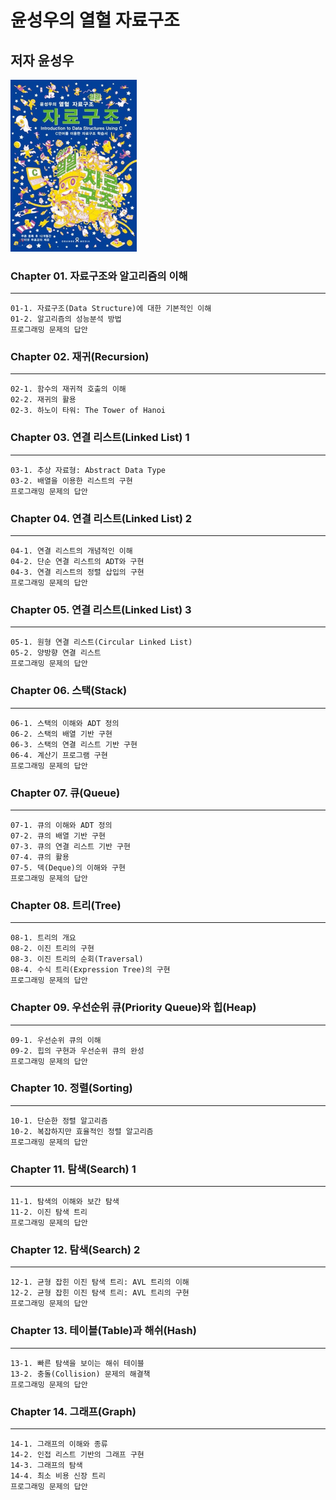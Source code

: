 윤성우의 열혈 자료구조
=====================
저자 윤성우
-----------

<img src = "./img/book.jpeg" width="40%">

### Chapter 01. 자료구조와 알고리즘의 이해
- - -
```
01-1. 자료구조(Data Structure)에 대한 기본적인 이해
01-2. 알고리즘의 성능분석 방법
프로그래밍 문제의 답안
```

### Chapter 02. 재귀(Recursion)
- - -
```
02-1. 함수의 재귀적 호출의 이해
02-2. 재귀의 활용
02-3. 하노이 타워: The Tower of Hanoi
```

### Chapter 03. 연결 리스트(Linked List) 1
- - -
```
03-1. 추상 자료형: Abstract Data Type
03-2. 배열을 이용한 리스트의 구현
프로그래밍 문제의 답안
```

### Chapter 04. 연결 리스트(Linked List) 2
- - -
```
04-1. 연결 리스트의 개념적인 이해
04-2. 단순 연결 리스트의 ADT와 구현
04-3. 연결 리스트의 정렬 삽입의 구현
프로그래밍 문제의 답안
```

### Chapter 05. 연결 리스트(Linked List) 3
- - -
```
05-1. 원형 연결 리스트(Circular Linked List)
05-2. 양방향 연결 리스트
프로그래밍 문제의 답안
```

### Chapter 06. 스택(Stack)
- - -
```
06-1. 스택의 이해와 ADT 정의
06-2. 스택의 배열 기반 구현
06-3. 스택의 연결 리스트 기반 구현
06-4. 계산기 프로그램 구현
프로그래밍 문제의 답안
```

### Chapter 07. 큐(Queue)
- - -
```
07-1. 큐의 이해와 ADT 정의
07-2. 큐의 배열 기반 구현
07-3. 큐의 연결 리스트 기반 구현
07-4. 큐의 활용
07-5. 덱(Deque)의 이해와 구현
프로그래밍 문제의 답안
```

### Chapter 08. 트리(Tree)
- - -
```
08-1. 트리의 개요
08-2. 이진 트리의 구현
08-3. 이진 트리의 순회(Traversal)
08-4. 수식 트리(Expression Tree)의 구현
프로그래밍 문제의 답안
```

### Chapter 09. 우선순위 큐(Priority Queue)와 힙(Heap)
- - -
```
09-1. 우선순위 큐의 이해
09-2. 힙의 구현과 우선순위 큐의 완성
프로그래밍 문제의 답안
```

### Chapter 10. 정렬(Sorting)
- - -
```
10-1. 단순한 정렬 알고리즘
10-2. 복잡하지만 효율적인 정렬 알고리즘
프로그래밍 문제의 답안
```

### Chapter 11. 탐색(Search) 1
- - -
```
11-1. 탐색의 이해와 보간 탐색
11-2. 이진 탐색 트리
프로그래밍 문제의 답안
```

### Chapter 12. 탐색(Search) 2
- - -
```
12-1. 균형 잡힌 이진 탐색 트리: AVL 트리의 이해
12-2. 균형 잡힌 이진 탐색 트리: AVL 트리의 구현
프로그래밍 문제의 답안
```

### Chapter 13. 테이블(Table)과 해쉬(Hash)
- - -
```
13-1. 빠른 탐색을 보이는 해쉬 테이블
13-2. 충돌(Collision) 문제의 해결책
프로그래밍 문제의 답안
```

### Chapter 14. 그래프(Graph)
- - -
```
14-1. 그래프의 이해와 종류
14-2. 인접 리스트 기반의 그래프 구현
14-3. 그래프의 탐색
14-4. 최소 비용 신장 트리
프로그래밍 문제의 답안
```

